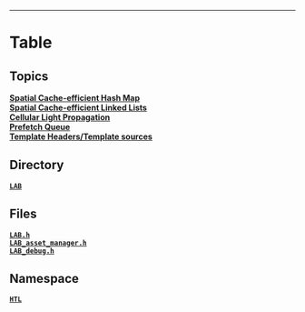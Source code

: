 
***

# Table
## Topics
**[Spatial Cache-efficient Hash Map](topic-cache-efficient-hash-map.md)**  
**[Spatial Cache-efficient Linked Lists](topic-cache-efficient-linked-lists.md)**  
**[Cellular Light Propagation](topic-cellular-light-propagation.md)**  
**[Prefetch Queue](topic-prefetch-queue.md)**  
**[Template Headers/Template sources](topic-template-headers.md)**  
## Directory
**[`LAB`](LAB.md)**  
## Files
**[`LAB.h`](LAB.h.md)**  
**[`LAB_asset_manager.h`](LAB_asset_manager.h.md)**  
**[`LAB_debug.h`](LAB_debug.h.md)**  
## Namespace
**[`HTL`](HTL.md)**  
